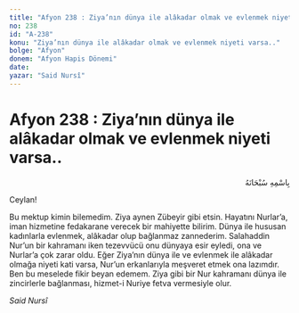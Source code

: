 ```yaml
---
title: "Afyon 238 : Ziya’nın dünya ile alâkadar olmak ve evlenmek niyeti varsa.."
no: 238
id: "A-238"
konu: "Ziya’nın dünya ile alâkadar olmak ve evlenmek niyeti varsa.."
bolge: "Afyon"
donem: "Afyon Hapis Dönemi"
date: 
yazar: "Said Nursî"
---
```


# Afyon 238 : Ziya’nın dünya ile alâkadar olmak ve evlenmek niyeti varsa..

<p class="arabic" dir="rtl" title="Meal: “Her türlü noksan sıfatlardan yüce olan Allah’ın adıyla.”">بِاسْمِهِ سُبْحَانَهُ</p>

Ceylan!

Bu mektup kimin bilemedim. Ziya aynen Zübeyir gibi etsin. Hayatını Nurlar’a, iman hizmetine fedakarane verecek bir mahiyette bilirim. Dünya ile hususan kadınlarla evlenmek, alâkadar olup bağlanmaz zannederim. Salahaddin Nur’un bir kahramanı iken tezevvücü onu dünyaya esir eyledi, ona ve Nurlar’a çok zarar oldu. Eğer Ziya’nın dünya ile ve evlenmek ile alâkadar olmağa niyeti kati varsa, Nur’un erkanlarıyla meşveret etmek ona lazımdır. Ben bu meselede fikir beyan edemem. Ziya gibi bir Nur kahramanı dünya ile zincirlerle bağlanması, hizmet-i Nuriye fetva vermesiyle olur.

*Said Nursî*
